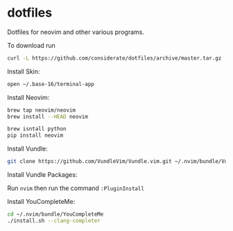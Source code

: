 # dotfiles
Dotfiles for neovim and other various programs.

To download run

```bash
curl -L https://github.com/considerate/dotfiles/archive/master.tar.gz | tar zxv --strip=1
```

Install Skin:

```bash
open ~/.base-16/terminal-app
```

Install Neovim:

```bash
brew tap neovim/neovim
brew install --HEAD neovim
```

```bash
brew isntall python
pip install neovim
```

Install Vundle:

```bash
git clone https://github.com/VundleVim/Vundle.vim.git ~/.nvim/bundle/Vundle.vim
```

Install Vundle Packages:

Run `nvim` then run the command `:PluginInstall`

Install YouCompleteMe:

```bash
cd ~/.nvim/bundle/YouCompleteMe
./install.sh --clang-completer
```
